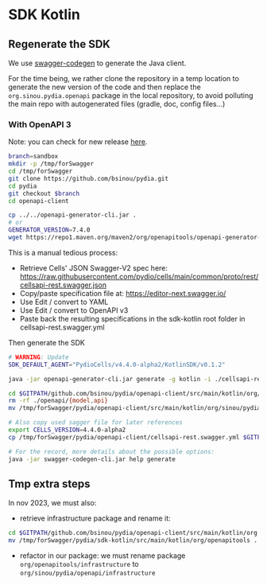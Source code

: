 # SDK Kotlin

## Regenerate the SDK

We use [swagger-codegen](https://swagger.io/docs/open-source-tools/swagger-codegen/) to generate the Java client.

For the time being, we rather clone the repository in a temp location to generate the new version of
the code and then replace the `org.sinou.pydia.openapi` package in the local repository, to avoid
polluting the main repo with autogenerated files (gradle, doc, config files...)

### With OpenAPI 3

Note: you can check for new
release [here](https://github.com/OpenAPITools/openapi-generator/releases).

```sh
branch=sandbox
mkdir -p /tmp/forSwagger
cd /tmp/forSwagger
git clone https://github.com/bsinou/pydia.git
cd pydia
git checkout $branch
cd openapi-client

cp ../../openapi-generator-cli.jar .
# or
GENERATOR_VERSION=7.4.0
wget https://repo1.maven.org/maven2/org/openapitools/openapi-generator-cli/${GENERATOR_VERSION}/openapi-generator-cli-${GENERATOR_VERSION}.jar -O openapi-generator-cli.jar

```

This is a manual tedious process:

- Retrieve Cells' JSON Swagger-V2 spec here:
  https://raw.githubusercontent.com/pydio/cells/main/common/proto/rest/cellsapi-rest.swagger.json
- Copy/paste specification file at: https://editor-next.swagger.io/
- Use Edit / convert to YAML
- Use Edit / convert to OpenAPI v3
- Paste back the resulting specifications in the sdk-kotlin root folder in cellsapi-rest.swagger.yml


Then generate the SDK

```sh
# WARNING: Update
SDK_DEFAULT_AGENT="PydioCells/v4.4.0-alpha2/KotlinSDK/v0.1.2"

java -jar openapi-generator-cli.jar generate -g kotlin -i ./cellsapi-rest.swagger.yml -o /tmp/forSwagger/pydia/openapi-client --invoker-package org.sinou.pydia.openapi     --api-package org.sinou.pydia.openapi.api     --model-package org.sinou.pydia.openapi.model     --http-user-agent ${SDK_DEFAULT_AGENT}

cd $GITPATH/github.com/bsinou/pydia/openapi-client/src/main/kotlin/org/sinou/pydia/
rm -rf ./openapi/{model,api}
mv /tmp/forSwagger/pydia/openapi-client/src/main/kotlin/org/sinou/pydia/openapi/{model,api} ./openapi/

# Also copy used sagger file for later references
export CELLS_VERSION=4.4.0-alpha2
cp /tmp/forSwagger/pydia/openapi-client/cellsapi-rest.swagger.yml $GITPATH/github.com/bsinou/pydia/openapi-client/src/main/kotlin/org/sinou/pydia/openapi/cellsapi-rest-${CELLS_VERSION}.swagger.yml

# For the record, more details about the possible options:
java -jar swagger-codegen-cli.jar help generate
```

## Tmp extra steps

In nov 2023, we must also:

- retrieve infrastructure package and rename it:

```sh
cd $GITPATH/github.com/bsinou/pydia/openapi-client/src/main/kotlin/org
mv /tmp/forSwagger/pydia/sdk-kotlin/src/main/kotlin/org/openapitools .
```

- refactor in our package: we must rename package `org/openapitools/infrastructure` to `org/sinou/pydia/openapi/infrastructure`